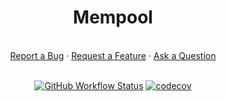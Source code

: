 <div align="center">
  <h1>Mempool</h1>
  <br />
  <a href="https://github.com/starkware-libs/mempool/issues/new?assignees=&labels=bug&template=01_BUG_REPORT.md&title=bug%3A+">Report a Bug</a>
  ·
  <a href="https://github.com/starkware-libs/mempool/issues/new?assignees=&labels=enhancement&template=02_FEATURE_REQUEST.md&title=feat%3A+">Request a Feature</a>
  ·
  <a href="https://github.com/starkware-libs/mempool/discussions/new?category=q-a">Ask a Question</a>
</div>

<div align="center">
<br />

[![GitHub Workflow Status](https://github.com/starkware-libs/mempool/actions/workflows/post-merge.yml/badge.svg)](https://github.com/starkware-libs/mempool/actions/workflows/post-merge.yml)
[![codecov](https://codecov.io/gh/starkware-libs/mempool/branch/main/graph/badge.svg?token=Z5MXY45MR5)](https://codecov.io/gh/starkware-libs/mempool)

</div>
